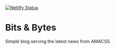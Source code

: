 [![Netlify Status](https://api.netlify.com/api/v1/badges/1ab45f01-38c7-432d-af29-5bb8cd7aaef9/deploy-status)](https://app.netlify.com/sites/amacss-blog/deploys)
# Bits & Bytes
Simple blog serving the latest news from AMACSS.